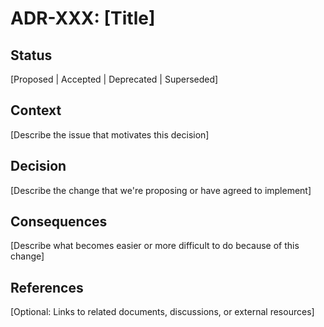 # ADR-XXX: [Title]

## Status
[Proposed | Accepted | Deprecated | Superseded]

## Context
[Describe the issue that motivates this decision]

## Decision
[Describe the change that we're proposing or have agreed to implement]

## Consequences
[Describe what becomes easier or more difficult to do because of this change]

## References
[Optional: Links to related documents, discussions, or external resources]